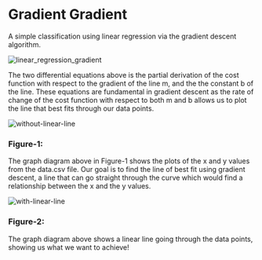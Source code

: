 # Gradient Gradient

A simple classification using linear regression via the gradient descent algorithm. 

![linear_regression_gradient](https://cloud.githubusercontent.com/assets/25164326/25768732/f06bfbc4-31d7-11e7-953e-461947779ec1.png)

The two differential equations above is the partial derivation of the cost function with respect to the gradient of the line m, and the the constant b of the line. These equations are fundamental in gradient descent as the rate of change of the cost function with respect to both m and b allows us to plot the line that best fits through our data points. 


![without-linear-line](https://cloud.githubusercontent.com/assets/25164326/25768997/52dfddac-31dd-11e7-8d3b-067b53e07da6.png)

### Figure-1:

The graph diagram above in Figure-1 shows the plots of the x and y values from the data.csv file. Our goal is to find the line of best fit using gradient descent, a line that can go straight through the curve which would find a relationship between the x and the y values.


![with-linear-line](https://cloud.githubusercontent.com/assets/25164326/25768994/50d31b0a-31dd-11e7-9a19-b3f840de1bf4.png)

### Figure-2:
                                   
The graph diagram above shows a linear line going through the data points, showing us what we want to achieve!
